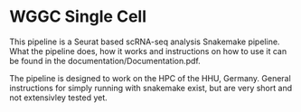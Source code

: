 # WGGC Single Cell

This pipeline is a Seurat based scRNA-seq analysis Snakemake pipeline.
What the pipeline does, how it works and instructions on how to use it can be found in the documentation/Documentation.pdf.

The pipeline is designed to work on the HPC of the HHU, Germany.
General instructions for simply running with snakemake exist, but are very short and not extensivley tested yet.
